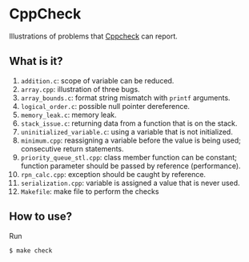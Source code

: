 # CppCheck
Illustrations of problems that [Cppcheck](http://cppcheck.sourceforge.net/)
can report.

## What is it?
1. `addition.c`: scope of variable can be reduced.
1. `array.cpp`: illustration of three bugs.
1. `array_bounds.c`: format string mismatch with `printf` arguments.
1. `logical_order.c`: possible null pointer dereference.
1. `memory_leak.c`: memory leak.
1. `stack_issue.c`: returning data from a function that is on the stack.
1. `uninitialized_variable.c`: using a variable that is not initialized.
1. `minimum.cpp`: reassigning a variable before the value is being used;
    consecutive return statements.
1. `priority_queue_stl.cpp`: class member function can be constant;
    function parameter should be passed by reference (performance).
1. `rpn_calc.cpp`: exception should be caught by reference.
1. `serialization.cpp`: variable is assigned a value that is never used.
1. `Makefile`: make file to perform the checks

## How to use?
Run
```bash
$ make check
```
